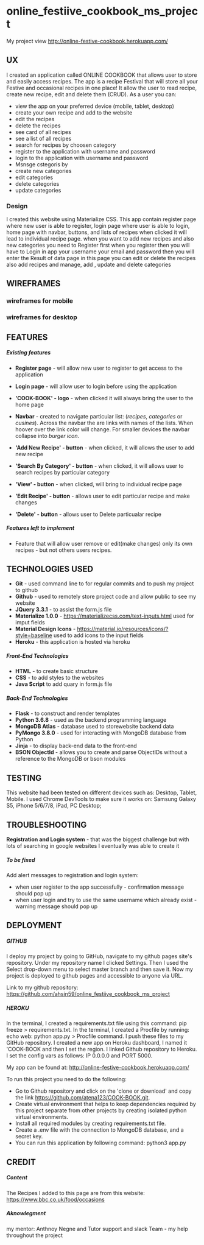 # online_festiive_cookbook_ms_project
My project view http://online-festive-cookbook.herokuapp.com/
## UX

I created an application called ONLINE COOKBOOK that allows user to store and easily access recipes.
The app is a recipe Festival that will store all your Festive and occasional recipes in one place! It allow the user
to read recipe, create new recipe, edit and delete them (CRUD).
As a user you can:

* view the app on your preferred device (mobile, tablet, desktop)
* create your own recipe and add to the website
* edit the recipes
* delete the recipes
* see card of all recipes
* see a list of all recipes
* search for recipes by choosen category
* register to the application with username and password
* login to the application with username and password
* Msnsge cstegoris by
* create new categories
* edit categories
* delete categories
* update categories

### Design

I created this website using  Materialize CSS. This app contain register page where new user is able to register, login page where user is able to login, home page
with navbar, buttons, and lists of recipes when clicked it will lead to individual recipe page.
when you want to add new recipes and also new categories you need to Register first when you register then you will have to Login in app
your username your email and password then you will enter the Result of data page in this page you can edit or delete the recipes 
also add recipes and manage, add , update and delete categories

## WIREFRAMES

### wireframes for mobile


### wireframes for desktop


## FEATURES

##### Existing features

* **Register page** - will allow new user to register to get access to the application

* **Login page** - will allow user to login before using the application

* **'COOK-BOOK' - logo** - when clicked it will always bring the user to the home page

* **Navbar** - created to navigate particular list: (*recipes*, *categories* or *cusines*). Across the navbar the are links
with names of the lists. When hoover over the link color will change. For smaller devices the navbar collapse 
into *burger icon*.

* **'Add New Recipe' - button** - when clicked, it will allows the user to add new recipe

* **'Search By Category' - button** - when clicked, it will allows user to search recipes by particular category

* **'View' - button** - when clicked, will bring to individual recipe page

* **'Edit Recipe' - button** - allows user to edit particular recipe and make changes

* **'Delete' - button** - allows user to Delete particualar recipe

##### Features left to implement

* Feature that will allow user remove or edit(make changes) only its own recipes - but not others users recipes.


## TECHNOLOGIES USED

* **Git** - used command line to for regular commits and to push my project to github
* **Github** - used to remotely store project code and allow public to see my website
* **JQuery 3.3.1** - to assist the form.js file
* **Materialize 1.0.0** - https://materializecss.com/text-inputs.html used for imput fields
* **Material Design Icons** - https://material.io/resources/icons/?style=baseline used to add icons to the input fields
* **Heroku** - this application is hosted via heroku


##### Front-End Technologies

* **HTML** - to create basic structure
* **CSS** - to add styles to the websites
* **Java Script** to add quary in form.js file

##### Back-End Technologies

* **Flask** - to construct and render templates
* **Python 3.6.8** - used as the backend programming language
* **MongoDB Atlas** - database used to storewebsite backend data
* **PyMongo 3.8.0** - used for interacting with MongoDB database from Python
* **Jinja** - to display back-end data to the front-end
* **BSON ObjectId** - allows you to create and parse ObjectIDs without a reference to the MongoDB or bson modules

## TESTING

This website had been tested on different devices such as: Desktop, Tablet, Mobile. I used Chrome DevTools to make sure it works on: Samsung Galaxy S5, iPhone 5/6/7/8, iPad, PC Desktop;


## TROUBLESHOOTING

**Registration and Login system** - that was the biggest challenge but with lots of searching in google  websites I eventually  was able to create it

##### To be fixed

Add alert messages to registration and login system: 

* when user register to the app successfully - confirmation message should pop up
* when user login and try to use the same username which already exist - warning message should pop up

## DEPLOYMENT

##### GITHUB

I deploy my project by going to GitHub, navigate to my github pages site's repository. Under my repository name I clicked Settings. Then I used the Select
drop-down menu to select master branch and then save it. Now my project is deployed to github pages and accessible to anyone via URL.

Link to my github repository: https://github.com/ahsin59/online_festiive_cookbook_ms_project

##### HEROKU

In the terminal, I created a requirements.txt file using this command: pip freeze > requirements.txt.
In the terminal, I created a Procfile by running: echo web: python app.py > Procfile command.
I push these files to my GitHub repository.
I created a new app on Heroku dashboard, I named it 'COOK-BOOK and then I set the region.
I linked Github repository to Heroku.
I set the config vars as follows: IP 0.0.0.0 and PORT 5000.

My app can be found at: http://online-festive-cookbook.herokuapp.com/

To run this project you need to do the following:

* Go to Github repository and click on the 'clone or download' and copy the link https://github.com/atena123/COOK-BOOK.git.
* Create virtual environment that helps to keep dependencies required by this project separate from other projects by creating isolated python virtual environments.
* Install all required modules by creating requirements.txt file.
* Create a .env file with the connection to MongoDB database, and a secret key.
* You can run this application by following command: python3 app.py

## CREDIT

##### Content

The Recipes I added to this page are from this website: https://www.bbc.co.uk/food/occasions

##### Aknowlegment

my mentor:  Anthnoy Negne and Tutor support and slack Team - my help throughout the project

